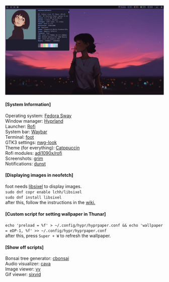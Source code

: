 ![](screenshots/neofetch.png)  

#### [System Information]
Operating system: [Fedora Sway](https://fedoraproject.org/spins/sway/)  
Window manager: [Hyprland](https://github.com/hyprwm/Hyprland)  
Launcher: [Rofi](https://github.com/davatorium/rofi)  
System bar: [Waybar](https://github.com/Alexays/Waybar)  
Terminal: [foot](https://codeberg.org/dnkl/foot)  
GTK3 settings: [nwg-look](https://github.com/nwg-piotr/nwg-look)  
Theme (for everything): [Catppuccin](https://github.com/catppuccin/catppuccin)  
Rofi modules: [adi1090x/rofi](https://github.com/adi1090x/rofi)  
Screenshots: [grim](https://sr.ht/~emersion/grim/)  
Notifications: [dunst](https://github.com/dunst-project/dunst)
  
#### [Displaying images in neofetch]  
foot needs [libsixel](https://copr.fedorainfracloud.org/coprs/lchh/libsixel/) to display images.  
`sudo dnf copr enable lchh/libsixel`  
`sudo dnf install libsixel`  
after this, follow the instructions in the [wiki.](https://github.com/dylanaraps/neofetch/wiki/Image-Backends)  

#### [Custom script for setting wallpaper in Thunar]  
`echo 'preload = %f' > ~/.config/hypr/hyprpaper.conf && echo 'wallpaper = eDP-1, %f' >> ~/.config/hypr/hyprpaper.conf`  
after this, press `Super + W` to refresh the wallpaper.  

#### [Show off scripts]  
Bonsai tree generator: [cbonsai](https://gitlab.com/jallbrit/cbonsai)  
Audio visualizer: [cava](https://github.com/karlstav/cava#package-managers)  
Image viewer: [vv](https://github.com/hackerb9/vv)  
Gif viewer: [sixvid](https://github.com/hackerb9/sixvid/tree/main)
